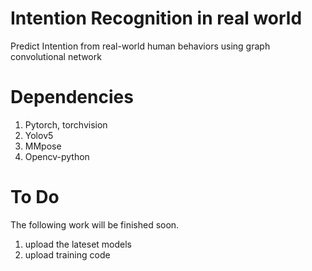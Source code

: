 # Intention Recognition in real world

Predict Intention from real-world human behaviors using graph convolutional network

# Dependencies

1. Pytorch, torchvision
2. Yolov5
3. MMpose
4. Opencv-python

# To Do

The following work will be finished soon.

1. upload the lateset models
2. upload training code